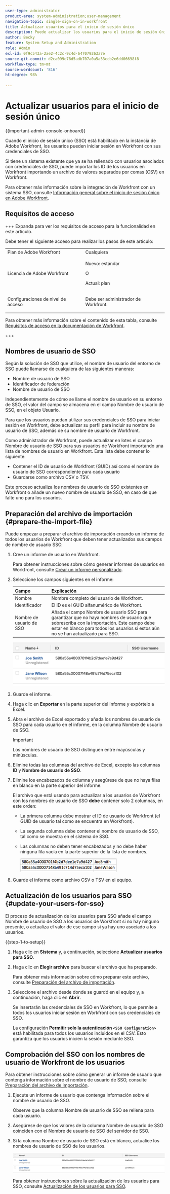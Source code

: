```yaml
---
user-type: administrator
product-area: system-administration;user-management
navigation-topic: single-sign-on-in-workfront
title: Actualizar usuarios para el inicio de sesión único
description: Puede actualizar los usuarios para el inicio de sesión único en Workfront.
author: Becky
feature: System Setup and Administration
role: Admin
exl-id: 0f9c543a-2ae2-4c2c-9c4d-647079263a7e
source-git-commit: d2ca099e78d5adb707a0a5a53ccb2e6dd06698f8
workflow-type: tm+mt
source-wordcount: '816'
ht-degree: 98%

---
```


# Actualizar usuarios para el inicio de sesión único

<!-- Audited: 1/2024 -->

{{important-admin-console-onboard}}

Cuando el inicio de sesión único (SSO) está habilitado en la instancia de Adobe Workfront, los usuarios pueden iniciar sesión en Workfront con sus credenciales de SSO.

Si tiene un sistema existente que ya se ha rellenado con usuarios asociados con credenciales de SSO, puede importar los ID de los usuarios en Workfront importando un archivo de valores separados por comas (CSV) en Workfront.

Para obtener más información sobre la integración de Workfront con un sistema SSO, consulte [Información general sobre el inicio de sesión único en Adobe Workfront](../../../administration-and-setup/add-users/single-sign-on/sso-in-workfront.md).


## Requisitos de acceso

+++ Expanda para ver los requisitos de acceso para la funcionalidad en este artículo.

Debe tener el siguiente acceso para realizar los pasos de este artículo:

<table style="table-layout:auto"> 
 <col> 
 <col> 
 <tbody> 
  <tr> 
   <td role="rowheader">Plan de Adobe Workfront</td> 
   <td>Cualquiera</td> 
  </tr> 
  <tr> 
   <td role="rowheader">Licencia de Adobe Workfront</td> 
   <td><p>Nuevo: estándar</p><p>O</p><p>Actual: plan</p></td> 
  </tr> 
  <tr> 
   <td role="rowheader">Configuraciones de nivel de acceso</td> 
   <td> <p>Debe ser administrador de Workfront.</p>  </td> 
  </tr> 
 </tbody> 
</table>

Para obtener más información sobre el contenido de esta tabla, consulte [Requisitos de acceso en la documentación de Workfront](/help/quicksilver/administration-and-setup/add-users/access-levels-and-object-permissions/access-level-requirements-in-documentation.md).

+++

## Nombres de usuario de SSO

Según la solución de SSO que utilice, el nombre de usuario del entorno de SSO puede llamarse de cualquiera de las siguientes maneras:

* Nombre de usuario de SSO
* Identificador de federación
* Nombre de usuario de SSO

Independientemente de cómo se llame el nombre de usuario en su entorno de SSO, el valor del campo se almacena en el campo Nombre de usuario de SSO, en el objeto Usuario.

Para que los usuarios puedan utilizar sus credenciales de SSO para iniciar sesión en Workfront, debe actualizar su perfil para incluir su nombre de usuario de SSO, además de su nombre de usuario de Workfront.

Como administrador de Workfront, puede actualizar en lotes el campo Nombre de usuario de SSO para sus usuarios de Workfront importando una lista de nombres de usuario en Workfront. Esta lista debe contener lo siguiente:

* Contener el ID de usuario de Workfront (GUID) así como el nombre de usuario de SSO correspondiente para cada usuario
* Guardarse como archivo CSV o TSV.

Este proceso actualiza los nombres de usuario de SSO existentes en Workfront o añade un nuevo nombre de usuario de SSO, en caso de que falte uno para los usuarios.

## Preparación del archivo de importación {#prepare-the-import-file}

Puede empezar a preparar el archivo de importación creando un informe de todos los usuarios de Workfront que deben tener actualizados sus campos de nombre de usuario SSO.

1. Cree un informe de usuario en Workfront.

   Para obtener instrucciones sobre cómo generar informes de usuarios en Workfront, consulte [Crear un informe personalizado](../../../reports-and-dashboards/reports/creating-and-managing-reports/create-custom-report.md).

1. Seleccione los campos siguientes en el informe:

   | Campo | Explicación |
   |---|---|
   | Nombre | Nombre completo del usuario de Workfront. |
   | Identificador | El ID es el GUID alfanumérico de Workfront. |
   | Nombre de usuario de SSO | Añada el campo Nombre de usuario SSO para garantizar que no haya nombres de usuario que sobrescriba con la importación. Este campo debe estar en blanco para todos los usuarios si estos aún no se han actualizado para SSO. |

   ![Usuarios con nombre de usuario SSO pero sin acceso](assets/users-with-sso-username-and-no-sso-access-only-field.png)

1. Guarde el informe.
1. Haga clic en **Exportar** en la parte superior del informe y expórtelo a Excel.
1. Abra el archivo de Excel exportado y añada los nombres de usuario de SSO para cada usuario en el informe, en la columna Nombre de usuario de SSO.

   >[!IMPORTANT]
   >
   >Los nombres de usuario de SSO distinguen entre mayúsculas y minúsculas.

1. Elimine todas las columnas del archivo de Excel, excepto las columnas **ID** y **Nombre de usuario de SSO**.

1. Elimine los encabezados de columna y asegúrese de que no haya filas en blanco en la parte superior del informe.

   El archivo que está usando para actualizar a los usuarios de Workfront con los nombres de usuario de SSO **debe** contener solo 2 columnas, en este orden:

   * La primera columna debe mostrar el ID de usuario de Workfront (el GUID de usuario tal como se encuentra en Workfront).
   * La segunda columna debe contener el nombre de usuario de SSO, tal como se muestra en el sistema de SSO.
   * Las columnas no deben tener encabezados y no debe haber ninguna fila vacía en la parte superior de la lista de nombres.

     ![Actualizar el CSV de los usuarios](assets/update-users-for-sso-csv-file-for-import.png)

1. Guarde el informe como archivo CSV o TSV en el equipo.

## Actualización de los usuarios para SSO {#update-your-users-for-sso}

El proceso de actualización de los usuarios para SSO añade el campo Nombre de usuario de SSO a los usuarios de Workfront si no hay ninguno presente, o actualiza el valor de ese campo si ya hay uno asociado a los usuarios.

{{step-1-to-setup}}

1. Haga clic en **Sistema** y, a continuación, seleccione **Actualizar usuarios para SSO**.

1. Haga clic en **Elegir archivo** para buscar el archivo que ha preparado.

   Para obtener más información sobre cómo preparar este archivo, consulte [Preparación del archivo de importación](#prepare-the-import-file).

1. Seleccione el archivo desde donde se guardó en el equipo y, a continuación, haga clic en **Abrir**.

   Se insertarán las credenciales de SSO en Workfront, lo que permite a todos los usuarios iniciar sesión en Workfront con sus credenciales de SSO.

   La configuración **Permitir solo la autenticación `<SSO Configuration>`** está habilitada para todos los usuarios incluidos en el CSV. Esto garantiza que los usuarios inicien la sesión mediante SSO.

## Comprobación del SSO con los nombres de usuario de Workfront de los usuarios

Para obtener instrucciones sobre cómo generar un informe de usuario que contenga información sobre el nombre de usuario de SSO, consulte [Preparación del archivo de importación](#prepare-the-import-file).

1. Ejecute un informe de usuario que contenga información sobre el nombre de usuario de SSO.

   Observe que la columna Nombre de usuario de SSO se rellena para cada usuario.

1. Asegúrese de que los valores de la columna Nombre de usuario de SSO coinciden con el Nombre de usuario de SSO del servidor de SSO.
1. Si la columna Nombre de usuario de SSO está en blanco, actualice los nombres de usuario de SSO de los usuarios.

   ![Usuarios con campo SSO](assets/users-with-sso-field-updated.png)

   Para obtener instrucciones sobre la actualización de los usuarios para SSO, consulte [Actualización de los usuarios para SSO](#update-your-users-for-sso).
